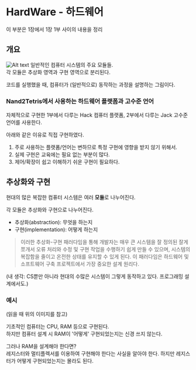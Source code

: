 # HardWare - 하드웨어

이 부분은 1장에서 1장 1부 사이의 내용을 정리

## 개요

![Alt text](image.png)
일반적인 컴퓨터 시스템의 주요 모듈들.  
각 모듈은 추상화 영역과 구현 영역으로 분리된다.

코드를 실행했을 때, 컴퓨터가 (일반적으로) 동작하는 과정을 설명하는 그림이다.

### Nand2Tetris에서 사용하는 하드웨어 플랫폼과 고수준 언어
자체적으로 구현한 1부에서 다루는 Hack 컴퓨터 플랫폼,
2부에서 다루는 Jack 고수준 언어를 사용한다.

아래와 같은 이유로 직접 구현하였다.
1. 주로 사용하는 플랫폼/언어는 변하므로 특정 구현에 영향을 받지 않기 위해서.
2. 실제 구현은 교육에는 필요 없는 부분이 많다.
3. 제어/확장이 쉽고 이해하기 쉬운 구현이 필요하다.


## 추상화와 구현

현대의 많은 복잡한 컴퓨터 시스템은 여러 **모듈**로 나누어진다.

각 모듈은 추상화와 구현으로 나누어진다.

- 추상화(abstraction): 무엇을 하는지
- 구현(implementation): 어떻게 하는지

> 이러한 추상화-구현 패러다임을 통해 개발자는 매우 큰 시스템을 잘 정의된 잘게 쪼개서 오류 처리와 수정 및 구현 작업을 수행하기 쉽게 만들 수 있으며, 시스템의 복잡함을 줄이고 온전한 상태를 유지할 수 있게 된다. 이 패러다임은 하드웨어 및 소프트웨어 구축 프로젝트에서 가장 중요한 설계 원리다.

(내 생각: CS뿐만 아니라 현대의 수많은 시스템이 그렇게 동작하고 있다. 프로그래밍 설계에서도.)

### 예시
(읽을 때 위의 이미지를 참고)

기초적인 컴퓨터는 CPU, RAM 등으로 구현된다.  
하지만 컴퓨터 설계 시 RAM이 '어떻게' 구현되었는지는 신경 쓰지 않는다.

그러나 RAM을 설계해야 한다면?   
레지스터와 멀티플렉서를 이용하여 구현해야 한다는 사실을 알아야 한다.
하지만 레지스터가 어떻게 구현되었는지는 몰라도 된다.